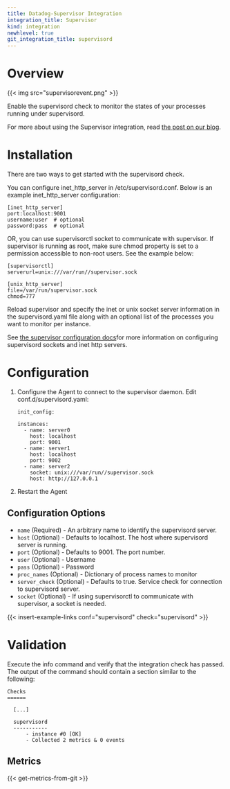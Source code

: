 ```yaml
---
title: Datadog-Supervisor Integration
integration_title: Supervisor
kind: integration
newhlevel: true
git_integration_title: supervisord
---
```


# Overview

{{< img src="supervisorevent.png" >}}

Enable the supervisord check to monitor the states of your processes running under supervisord.

For more about using the Supervisor integration, read [the post on our blog](https://www.datadoghq.com/blog/supervisor-monitors-your-processes-datadog-monitors-supervisor/).

# Installation


There are two ways to get started with the supervisord check.

You can configure inet_http_server in /etc/supervisord.conf. Below is an example inet_http_server configuration:

    [inet_http_server]
    port:localhost:9001
    username:user  # optional
    password:pass  # optional

OR, you can use supervisorctl socket to communicate with supervisor. If supervisor is running as root, make sure chmod property is set to a permission accessible to non-root users. See the example below:

    [supervisorctl]
    serverurl=unix:///var/run//supervisor.sock

    [unix_http_server]
    file=/var/run/supervisor.sock
    chmod=777

Reload supervisor and specify the inet or unix socket server information
in the supervisord.yaml file along with an optional list of the processes you want
to monitor per instance.

See [the supervisor configuration docs](http://supervisord.org/configuration.html)for more information on configuring supervisord sockets and inet http servers.

# Configuration

1.  Configure the Agent to connect to the supervisor daemon. Edit conf.d/supervisord.yaml:




        init_config:

        instances:
          - name: server0
            host: localhost
            port: 9001
          - name: server1
            host: localhost
            port: 9002
          - name: server2
            socket: unix:///var/run//supervisor.sock
            host: http://127.0.0.1


1.  Restart the Agent

## Configuration Options

* `name` (Required) - An arbitrary name to identify the supervisord server.
* `host` (Optional) - Defaults to localhost. The host where supervisord server is running.
* `port` (Optional) - Defaults to 9001. The port number.
* `user` (Optional) - Username
* `pass` (Optional) - Password
* `proc_names` (Optional) - Dictionary of process names to monitor
* `server_check` (Optional) - Defaults to true. Service check for connection to supervisord server.
* `socket` (Optional) - If using supervisorctl to communicate with supervisor, a socket is needed.

{{< insert-example-links conf="supervisord" check="supervisord" >}}

# Validation

Execute the info command and verify that the integration check has passed. The output of the command should contain a section similar to the following:

    Checks
    ======

      [...]

      supervisord
      -----------
          - instance #0 [OK]
          - Collected 2 metrics & 0 events

## Metrics

{{< get-metrics-from-git >}}
